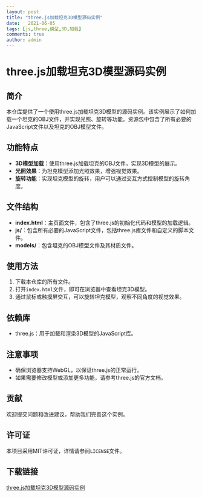 ```yaml
---
layout: post
title: "three.js加载坦克3D模型源码实例"
date:   2021-06-05
tags: [js,three,模型,3D,加载]
comments: true
author: admin
---
```

# three.js加载坦克3D模型源码实例

## 简介
本仓库提供了一个使用three.js加载坦克3D模型的源码实例。该实例展示了如何加载一个坦克的OBJ文件，并实现光照、旋转等功能。资源包中包含了所有必要的JavaScript文件以及坦克的OBJ模型文件。

## 功能特点
- **3D模型加载**：使用three.js加载坦克的OBJ文件，实现3D模型的展示。
- **光照效果**：为坦克模型添加光照效果，增强视觉效果。
- **旋转功能**：实现坦克模型的旋转，用户可以通过交互方式控制模型的旋转角度。

## 文件结构
- **index.html**：主页面文件，包含了three.js的初始化代码和模型的加载逻辑。
- **js/**：包含所有必要的JavaScript文件，包括three.js库文件和自定义的脚本文件。
- **models/**：包含坦克的OBJ模型文件及其材质文件。

## 使用方法
1. 下载本仓库的所有文件。
2. 打开`index.html`文件，即可在浏览器中查看坦克3D模型。
3. 通过鼠标或触摸屏交互，可以旋转坦克模型，观察不同角度的视觉效果。

## 依赖库
- three.js：用于加载和渲染3D模型的JavaScript库。

## 注意事项
- 确保浏览器支持WebGL，以保证three.js的正常运行。
- 如果需要修改模型或添加更多功能，请参考three.js的官方文档。

## 贡献
欢迎提交问题和改进建议，帮助我们完善这个实例。

## 许可证
本项目采用MIT许可证，详情请参阅`LICENSE`文件。

## 下载链接

[three.js加载坦克3D模型源码实例](https://pan.quark.cn/s/02a2b53af0d5)